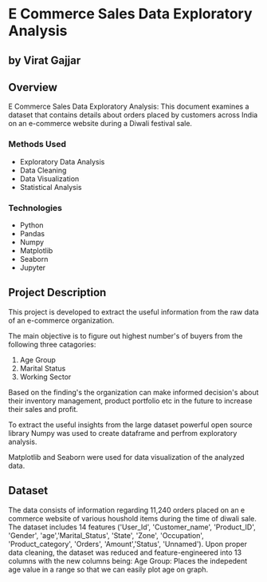 # E Commerce Sales Data Exploratory Analysis
## by Virat Gajjar

## Overview
E Commerce Sales Data Exploratory Analysis: This document examines a dataset that contains details about orders placed by customers across India on an e-commerce website during a Diwali festival sale.

### Methods Used
* Exploratory Data Analysis
* Data Cleaning
* Data Visualization
* Statistical Analysis

### Technologies
* Python
* Pandas
* Numpy
* Matplotlib
* Seaborn
* Jupyter

## Project Description

This project is developed to extract the useful information from the raw data of an e-commerce organization. 

The main objective is to figure out highest number's of buyers from the following three catagories:

1. Age Group
2. Marital Status
3. Working Sector 

Based on the finding's the organization can make informed decision's about their inventory management, product portfolio etc in the future to increase their sales and profit. 

To extract the useful insights from the large dataset powerful open source library Numpy was used to create dataframe and perfrom exploratory analysis.

Matplotlib and Seaborn were used for data visualization of the analyzed data.

## Dataset
The data consists of information regarding 11,240 orders placed on an e commerce website of various houshold items during the time of diwali sale. The dataset includes 14 features ('User_Id', 'Customer_name', 'Product_ID', 'Gender', 'age','Marital_Status', 'State', 'Zone', 'Occupation', 'Product_category', 'Orders', 'Amount','Status', 'Unnamed'). Upon proper data cleaning, the dataset was reduced and feature-engineered into 13 columns with the new columns being:
Age Group: Places the indepedent age value in a range so that we can easily plot age on graph.


